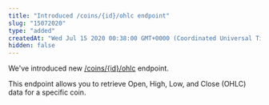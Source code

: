 ```yaml
---
title: "Introduced /coins/{id}/ohlc endpoint"
slug: "15072020"
type: "added"
createdAt: "Wed Jul 15 2020 00:38:00 GMT+0000 (Coordinated Universal Time)"
hidden: false
---
```

We've introduced new [/coins/{id}/ohlc](/reference/coins-id-ohlc) endpoint.

This endpoint allows you to retrieve Open, High, Low, and Close (OHLC) data for a specific coin.